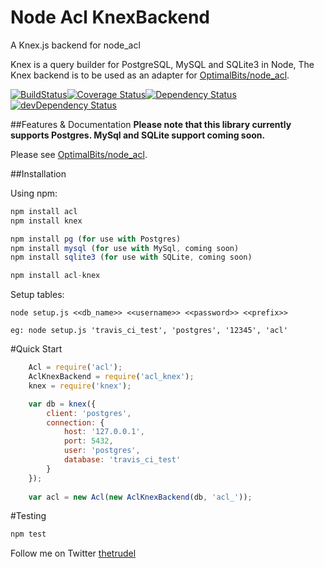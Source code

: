 Node Acl KnexBackend
=============

A Knex.js backend for node_acl

Knex is a query builder for PostgreSQL, MySQL and SQLite3 in Node, The Knex backend is to be used as an adapter for [OptimalBits/node_acl](https://github.com/OptimalBits/node_acl).

[![BuildStatus](https://travis-ci.org/christophertrudel/node_acl_knex.svg?branch=master)](https://travis-ci.org/christophertrudel/node_acl_knex)[![Coverage Status](https://img.shields.io/coveralls/christophertrudel/node_acl_knex.svg)](https://coveralls.io/r/christophertrudel/node_acl_knex)[![Dependency Status](https://david-dm.org/christophertrudel/node_acl_knex.svg)](https://david-dm.org/christophertrudel/node_acl_knex)[![devDependency Status](https://david-dm.org/christophertrudel/node_acl_knex/dev-status.svg)](https://david-dm.org/christophertrudel/node_acl_knex#info=devDependencies)

##Features & Documentation
**Please note that this library currently supports Postgres. MySql and SQLite support coming soon.**

Please see [OptimalBits/node_acl](https://github.com/OptimalBits/node_acl).


##Installation

Using npm:

```javascript
npm install acl
npm install knex

npm install pg (for use with Postgres)
npm install mysql (for use with MySql, coming soon)
npm install sqlite3 (for use with SQLite, coming soon)

npm install acl-knex
```

Setup tables:
```
node setup.js <<db_name>> <<username>> <<password>> <<prefix>>

eg: node setup.js 'travis_ci_test', 'postgres', '12345', 'acl'
```



#Quick Start
```javascript
	Acl = require('acl');
	AclKnexBackend = require('acl_knex');
	knex = require('knex');

	var db = knex({
		client: 'postgres',
		connection: {
			host: '127.0.0.1',
			port: 5432,
			user: 'postgres',
			database: 'travis_ci_test'
		}
	});
	
	var acl = new Acl(new AclKnexBackend(db, 'acl_'));
```

#Testing
```javascript
npm test
```

Follow me on Twitter [thetrudel](http://twitter.com/thetrudel)